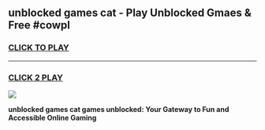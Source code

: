 
## unblocked games cat - Play Unblocked Gmaes & Free #cowpl
<h3>
<a href="https://premium.freeplayer.one?title=unblocked_games_cat&ref=01M">CLICK TO PLAY</a></h3>
<hr>

<h3>
<a href="https://premium.freeplayer.one?title=unblocked_games_cat&ref=01M">CLICK 2 PLAY</a>
  
</h3>

<a href="https://premium.freeplayer.one?title=unblocked_games_cat&ref=01M"><img src="https://clearcache.store/games.png"></a>


**unblocked games cat games unblocked: Your Gateway to Fun and Accessible Online Gaming**
